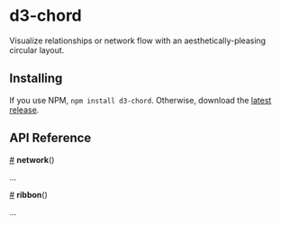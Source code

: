 # d3-chord

Visualize relationships or network flow with an aesthetically-pleasing circular layout.

## Installing

If you use NPM, `npm install d3-chord`. Otherwise, download the [latest release](https://github.com/d3/d3-chord/releases/latest).

## API Reference

<a href="#network" name="network">#</a> <b>network</b>()

…

<a href="#ribbon" name="ribbon">#</a> <b>ribbon</b>()

…
